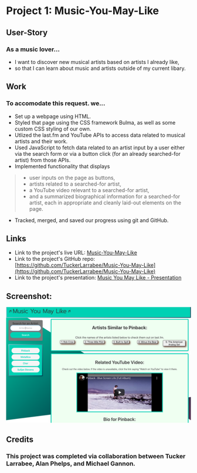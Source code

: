 # Project 1: Music-You-May-Like

## User-Story
### As a music lover...
* I want to discover new musical artists based on artists I already like,
* so that I can learn about music and artists outside of my current libary.

## Work
### To accomodate this request. we...
* Set up a webpage using HTML.
* Styled that page using the CSS framework Bulma, as well as some custom CSS styling of our own.
* Utlized the last.fm and YouTube APIs to access data related to musical artists and their work.
* Used JavaScript to fetch data related to an artist input by a user either via the search form or via a button click (for an already searched-for artist) from those APIs.
* Implemented functionality that displays 
> * user inputs on the page as buttons,
> * artists related to a searched-for artist,
> * a YouTube video relevant to a searched-for artist,
> * and a summarized biographical information for a searched-for artist, each in appropriate and cleanly laid-out elements on the page.
* Tracked, merged, and saved our progress using git and GitHub.

## Links

* Link to the project's live URL: [Music-You-May-Like](https://tuckerlarrabee.github.io/Music-You-May-Like/)
* Link to the project's GitHub repo: [https://github.com/TuckerLarrabee/Music-You-May-Like](https://github.com/TuckerLarrabee/Music-You-May-Like) 
* Link to the project's presentation: [Music You May Like - Presentation](https://docs.google.com/presentation/d/1XJDvOXy83Q_CJqJ9zm0-IgOi-Dj8P-ulhuz8JWcEGgU/edit#slide=id.p)

## Screenshot:
![Screenshot of Deployed Application](./assets/images/Music-You-May-Like_Screenshot.png) 

## Credits
### This project was completed via collaboration between Tucker Larrabee, Alan Phelps, and Michael Gannon.
